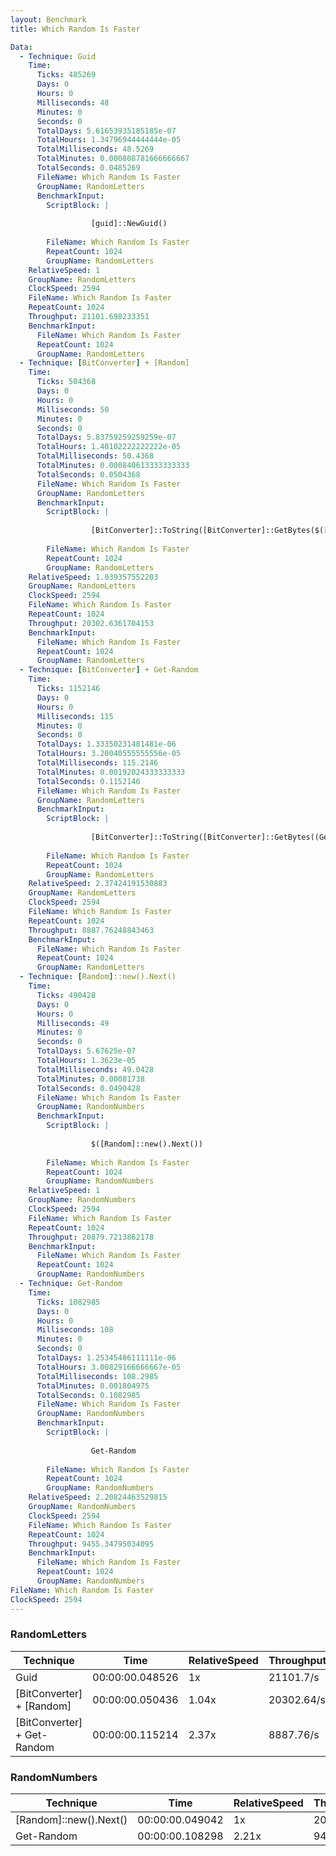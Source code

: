 ```yaml
---
layout: Benchmark
title: Which Random Is Faster

Data: 
  - Technique: Guid
    Time: 
      Ticks: 485269
      Days: 0
      Hours: 0
      Milliseconds: 48
      Minutes: 0
      Seconds: 0
      TotalDays: 5.61653935185185e-07
      TotalHours: 1.34796944444444e-05
      TotalMilliseconds: 48.5269
      TotalMinutes: 0.000808781666666667
      TotalSeconds: 0.0485269
      FileName: Which Random Is Faster
      GroupName: RandomLetters
      BenchmarkInput: 
        ScriptBlock: |
          
                  [guid]::NewGuid()
              
        FileName: Which Random Is Faster
        RepeatCount: 1024
        GroupName: RandomLetters
    RelativeSpeed: 1
    GroupName: RandomLetters
    ClockSpeed: 2594
    FileName: Which Random Is Faster
    RepeatCount: 1024
    Throughput: 21101.698233351
    BenchmarkInput: 
      FileName: Which Random Is Faster
      RepeatCount: 1024
      GroupName: RandomLetters
  - Technique: [BitConverter] + [Random]
    Time: 
      Ticks: 504368
      Days: 0
      Hours: 0
      Milliseconds: 50
      Minutes: 0
      Seconds: 0
      TotalDays: 5.83759259259259e-07
      TotalHours: 1.40102222222222e-05
      TotalMilliseconds: 50.4368
      TotalMinutes: 0.000840613333333333
      TotalSeconds: 0.0504368
      FileName: Which Random Is Faster
      GroupName: RandomLetters
      BenchmarkInput: 
        ScriptBlock: |
          
                  [BitConverter]::ToString([BitConverter]::GetBytes($([Random]::new().next())))
              
        FileName: Which Random Is Faster
        RepeatCount: 1024
        GroupName: RandomLetters
    RelativeSpeed: 1.039357552203
    GroupName: RandomLetters
    ClockSpeed: 2594
    FileName: Which Random Is Faster
    RepeatCount: 1024
    Throughput: 20302.6361704153
    BenchmarkInput: 
      FileName: Which Random Is Faster
      RepeatCount: 1024
      GroupName: RandomLetters
  - Technique: [BitConverter] + Get-Random
    Time: 
      Ticks: 1152146
      Days: 0
      Hours: 0
      Milliseconds: 115
      Minutes: 0
      Seconds: 0
      TotalDays: 1.33350231481481e-06
      TotalHours: 3.20040555555556e-05
      TotalMilliseconds: 115.2146
      TotalMinutes: 0.00192024333333333
      TotalSeconds: 0.1152146
      FileName: Which Random Is Faster
      GroupName: RandomLetters
      BenchmarkInput: 
        ScriptBlock: |
          
                  [BitConverter]::ToString([BitConverter]::GetBytes((Get-Random)))
              
        FileName: Which Random Is Faster
        RepeatCount: 1024
        GroupName: RandomLetters
    RelativeSpeed: 2.37424191530883
    GroupName: RandomLetters
    ClockSpeed: 2594
    FileName: Which Random Is Faster
    RepeatCount: 1024
    Throughput: 8887.76248843463
    BenchmarkInput: 
      FileName: Which Random Is Faster
      RepeatCount: 1024
      GroupName: RandomLetters
  - Technique: [Random]::new().Next()
    Time: 
      Ticks: 490428
      Days: 0
      Hours: 0
      Milliseconds: 49
      Minutes: 0
      Seconds: 0
      TotalDays: 5.67625e-07
      TotalHours: 1.3623e-05
      TotalMilliseconds: 49.0428
      TotalMinutes: 0.00081738
      TotalSeconds: 0.0490428
      FileName: Which Random Is Faster
      GroupName: RandomNumbers
      BenchmarkInput: 
        ScriptBlock: |
          
                  $([Random]::new().Next())
              
        FileName: Which Random Is Faster
        RepeatCount: 1024
        GroupName: RandomNumbers
    RelativeSpeed: 1
    GroupName: RandomNumbers
    ClockSpeed: 2594
    FileName: Which Random Is Faster
    RepeatCount: 1024
    Throughput: 20879.7213862178
    BenchmarkInput: 
      FileName: Which Random Is Faster
      RepeatCount: 1024
      GroupName: RandomNumbers
  - Technique: Get-Random
    Time: 
      Ticks: 1082985
      Days: 0
      Hours: 0
      Milliseconds: 108
      Minutes: 0
      Seconds: 0
      TotalDays: 1.25345486111111e-06
      TotalHours: 3.00829166666667e-05
      TotalMilliseconds: 108.2985
      TotalMinutes: 0.001804975
      TotalSeconds: 0.1082985
      FileName: Which Random Is Faster
      GroupName: RandomNumbers
      BenchmarkInput: 
        ScriptBlock: |
          
                  Get-Random
              
        FileName: Which Random Is Faster
        RepeatCount: 1024
        GroupName: RandomNumbers
    RelativeSpeed: 2.20824463529815
    GroupName: RandomNumbers
    ClockSpeed: 2594
    FileName: Which Random Is Faster
    RepeatCount: 1024
    Throughput: 9455.34795034095
    BenchmarkInput: 
      FileName: Which Random Is Faster
      RepeatCount: 1024
      GroupName: RandomNumbers
FileName: Which Random Is Faster
ClockSpeed: 2594
---
```



### RandomLetters


|Technique                  |Time           |RelativeSpeed|Throughput|
|---------------------------|---------------|-------------|----------|
|Guid                       |00:00:00.048526|1x           |21101.7/s |
|[BitConverter] + [Random]  |00:00:00.050436|1.04x        |20302.64/s|
|[BitConverter] + Get-Random|00:00:00.115214|2.37x        |8887.76/s |


### RandomNumbers


|Technique             |Time           |RelativeSpeed|Throughput|
|----------------------|---------------|-------------|----------|
|[Random]::new().Next()|00:00:00.049042|1x           |20879.72/s|
|Get-Random            |00:00:00.108298|2.21x        |9455.35/s |

